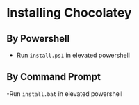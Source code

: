 # Installing Chocolatey
## By Powershell
- Run `install.ps1` in elevated powershell

## By Command Prompt
-Run `install.bat` in elevated powershell
